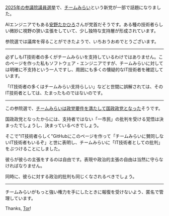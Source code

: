 [2025年の参議院議員選挙](https://sangiin.go2senkyo.com/2025)で、[チームみらい](https://team-mir.ai/)という新党が一部で話題になりました。

AIエンジニアでもある[安野たかひろ](https://takahiroanno.com)さんが党首だそうです。ある種の技術者らしい微妙に視野の狭い主張をしていて、少し独特な支持層が形成されています。

参院選では議席を得ることができたようで、いちおうおめでとうございます。

----

必ずしもIT技術者の多くがチームみらいを支持しているわけではありません。このページを作った私もソフトウェア・エンジニアですが、チームみらいに対しては明確に不支持という一人ですし、周囲にも多くの懐疑的なIT技術者を確認しています。

「IT技術者の多くはチームみらい支持らしい」などと世間に誤解されては、そのIT技術者としては、たまったものではないのです。

----

この参院選で、[チームみらいは政党要件を満たして国政政党となった](https://x.com/team_mirai_jp/status/1947086045478318255)そうです。

国政政党となったからには、支持者ではない「一市民」の批判を受ける覚悟は決まったでしょうし、決まっているべきでしょう。

そこで"IT技術者らしく"GitHubにこのページを作って「チームみらいに賛同しないIT技術者もいるぞ」と世に表明し、チームみらいに「IT技術者としての批判」をぶつけることにしました。

彼らが彼らの主張をするのは自由です。表現や政治的主張の自由は当然に守らなければなりません。

同時に、彼らに対する政治的批判も同じくなされるべきでしょう。

----

チームみらいがもっと強い権力を手にしたときに報復を受けないよう、匿名で管理しています。

Thanks, [Tor](https://www.torproject.org/)!
